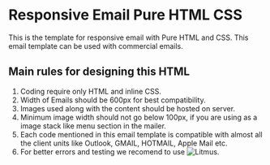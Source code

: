 # Responsive Email Pure HTML CSS
 This is the template for responsive email with Pure HTML and CSS. This email template can be used with commercial emails. 

## Main rules for designing this HTML
1. Coding require only HTML and inline CSS.
2. Width of Emails should be 600px for best compatibility.
3. Images used along with the content should be hosted on server.
4. Minimum image width should not go below 100px, if you are using as a image stack like menu section in the mailer.
3. Each code mentioned in this email template is compatible with almost all the client units like Outlook, GMAIL, HOTMAIL, Apple Mail etc.
4. For better errors and testing we recomend to use ![Litmus](https://www.litmus.com).

